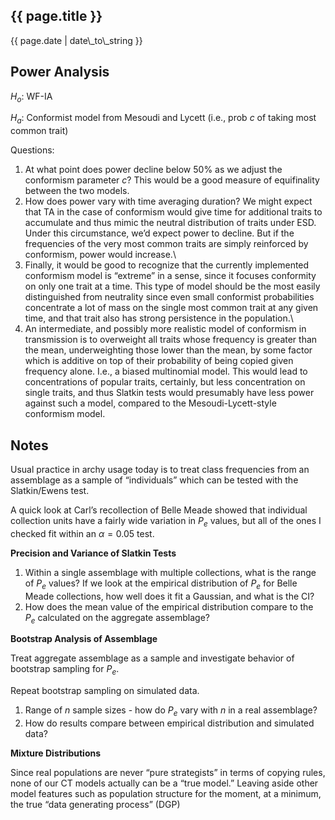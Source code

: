 {{ page.title }}
----------------

<div class="publish_date">
{{ page.date | date\_to\_string }}
</div>


Power Analysis
--------------

$H_o$: WF-IA

$H_a$: Conformist model from Mesoudi and Lycett (i.e., prob $c$ of
taking most common trait)

Questions:

1.  At what point does power decline below 50% as we adjust the
    conformism parameter $c$? This would be a good measure of
    equifinality between the two models.
2.  How does power vary with time averaging duration? We might expect
    that TA in the case of conformism would give time for additional
    traits to accumulate and thus mimic the neutral distribution of
    traits under ESD. Under this circumstance, we’d expect power to
    decline. But if the frequencies of the very most common traits are
    simply reinforced by conformism, power would increase.\
3.  Finally, it would be good to recognize that the currently
    implemented conformism model is “extreme” in a sense, since it
    focuses conformity on only one trait at a time. This type of model
    should be the most easily distinguished from neutrality since even
    small conformist probabilities concentrate a lot of mass on the
    single most common trait at any given time, and that trait also has
    strong persistence in the population.\
4.  An intermediate, and possibly more realistic model of conformism in
    transmission is to overweight all traits whose frequency is greater
    than the mean, underweighting those lower than the mean, by some
    factor which is additive on top of their probability of being copied
    given frequency alone. I.e., a biased multinomial model. This would
    lead to concentrations of popular traits, certainly, but less
    concentration on single traits, and thus Slatkin tests would
    presumably have less power against such a model, compared to the
    Mesoudi-Lycett-style conformism model.

Notes
-----

Usual practice in archy usage today is to treat class frequencies from
an assemblage as a sample of “individuals” which can be tested with the
Slatkin/Ewens test.

A quick look at Carl’s recollection of Belle Meade showed that
individual collection units have a fairly wide variation in $P_e$
values, but all of the ones I checked fit within an $\alpha = 0.05$
test.

**Precision and Variance of Slatkin Tests**

1.  Within a single assemblage with multiple collections, what is the
    range of $P_e$ values? If we look at the empirical distribution of
    $P_e$ for Belle Meade collections, how well does it fit a Gaussian,
    and what is the CI?
2.  How does the mean value of the empirical distribution compare to the
    $P_e$ calculated on the aggregate assemblage?

**Bootstrap Analysis of Assemblage**

Treat aggregate assemblage as a sample and investigate behavior of
bootstrap sampling for $P_e$.

Repeat bootstrap sampling on simulated data.

1.  Range of $n$ sample sizes - how do $P_e$ vary with $n$ in a real
    assemblage?
2.  How do results compare between empirical distribution and simulated
    data?

**Mixture Distributions**

Since real populations are never “pure strategists” in terms of copying
rules, none of our CT models actually can be a “true model.” Leaving
aside other model features such as population structure for the moment,
at a minimum, the true “data generating process” (DGP)
